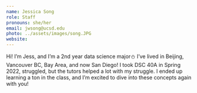 ```yaml
---
name: Jessica Song
role: Staff
pronouns: she/her
email: jwsong@ucsd.edu
photo: ../assets/images/song.JPG
website:
---
```

Hi! I’m Jess, and I’m a 2nd year data science major⛄️ I’ve lived in Beijing, Vancouver BC, Bay Area, and now San Diego! I took DSC 40A in Spring 2022, struggled, but the tutors helped a lot with my struggle. I ended up learning a ton in the class, and I’m excited to dive into these concepts again with you!